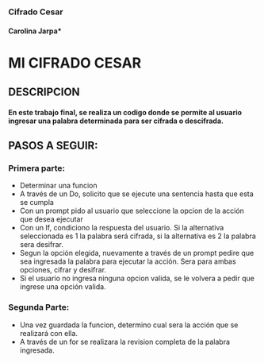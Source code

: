 
### Cifrado Cesar 
#### Carolina Jarpa*

# MI CIFRADO CESAR

## DESCRIPCION

#### En este trabajo final, se realiza un codigo donde se permite al usuario ingresar una palabra determinada para ser cifrada o descifrada.

## PASOS A SEGUIR:

### Primera parte:

+ Determinar una funcion
+ A través de un Do, solicito que se ejecute una sentencia hasta que esta se cumpla
+ Con un prompt pido al usuario que seleccione la opcion de la acción que desea ejecutar
+ Con un If, condiciono la respuesta del usuario. Si la alternativa seleccionada es 1 la palabra será cifrada, si la alternativa es 2 la palabra sera desifrar.
+ Segun la opción elegida, nuevamente a través de un prompt pedire que sea ingresada la palabra para ejecutar la acción. Sera para ambas opciones, cifrar y desifrar.
+ Si el usuario no ingresa ninguna opcion valida, se le volvera a pedir que ingrese una opción valida.

###  Segunda Parte:

+ Una vez guardada la funcion, determino cual sera la acción que se realizará con ella.
+ A través de un for se realizara la revision completa de la palabra ingresada.



